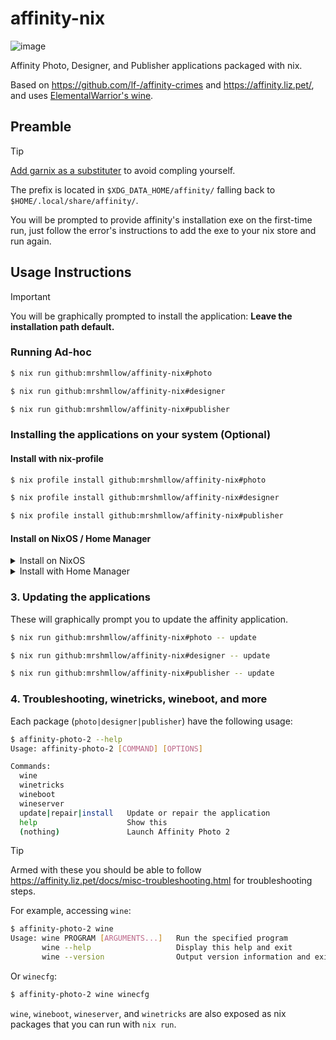 # affinity-nix

![image](https://github.com/user-attachments/assets/d81f1805-c72b-4999-909e-c5666b5e0a11)

Affinity Photo, Designer, and Publisher applications packaged with nix.

Based on https://github.com/lf-/affinity-crimes and https://affinity.liz.pet/, and uses [ElementalWarrior's wine](https://gitlab.winehq.org/ElementalWarrior/wine).

## Preamble

> [!TIP]
> [Add garnix as a substituter](https://garnix.io/docs/caching) to avoid compling yourself.

The prefix is located in `$XDG_DATA_HOME/affinity/` falling back to `$HOME/.local/share/affinity/`.

You will be prompted to provide affinity's installation exe on the first-time run, just follow the error's instructions to add the exe to your nix store and run again.

## Usage Instructions

> [!IMPORTANT]
> You will be graphically prompted to install the application: **Leave the installation path default.**

### Running Ad-hoc

```bash
$ nix run github:mrshmllow/affinity-nix#photo

$ nix run github:mrshmllow/affinity-nix#designer

$ nix run github:mrshmllow/affinity-nix#publisher
```

### Installing the applications on your system (Optional)

#### Install with nix-profile

```bash
$ nix profile install github:mrshmllow/affinity-nix#photo

$ nix profile install github:mrshmllow/affinity-nix#designer

$ nix profile install github:mrshmllow/affinity-nix#publisher
```

#### Install on NixOS / Home Manager

<details>
<summary>Install on NixOS</summary>

The following is an example. **Installing this package does not differ to installing a package from any other flake.**

```nix
{
  inputs = {
    affinity-nix.url = "github:mrshmllow/affinity-nix";
    # ...
  };

  outputs = inputs @ {
    affinity-nix,
    ...
  }: {
    nixosConfigurations.my-system = nixpkgs.lib.nixosSystem {
      system = "x86_64-linux";
      specialArgs = {inherit inputs;};
      modules = [
        # ...
        {
          environment.systemPackages = [affinity-nix.packages.x86_64-linux.photo];
        }
      ];
    };
  }
}
```

</details>

<details>
<summary>Install with Home Manager</summary>

The following is an example. **Installing this package does not differ to installing a package from any other flake.**

```nix
{
  inputs = {
    affinity-nix.url = "github:mrshmllow/affinity-nix";
    # ...
  };

  outputs = inputs @ {
    affinity-nix,
    ...
  }: {
    homeConfigurations.my-user = home-manager.lib.homeManagerConfiguration {
      pkgs = nixpkgs.legacyPackages."x86_64-linux";
      extraSpecialArgs = {inherit inputs;};
      modules = [
        # ...
        {
          home.packages = [affinity-nix.packages.x86_64-linux.photo];
        }
      ];
    };
  }
}
```

</details>

### 3. Updating the applications

These will graphically prompt you to update the affinity application.

```bash
$ nix run github:mrshmllow/affinity-nix#photo -- update

$ nix run github:mrshmllow/affinity-nix#designer -- update

$ nix run github:mrshmllow/affinity-nix#publisher -- update
```

### 4. Troubleshooting, winetricks, wineboot, and more

Each package (`photo|designer|publisher`) have the following usage:

```sh
$ affinity-photo-2 --help
Usage: affinity-photo-2 [COMMAND] [OPTIONS]

Commands:
  wine
  winetricks
  wineboot
  wineserver
  update|repair|install   Update or repair the application
  help                    Show this
  (nothing)               Launch Affinity Photo 2

```

> [!TIP]
> Armed with these you should be able to follow https://affinity.liz.pet/docs/misc-troubleshooting.html for troubleshooting steps.

For example, accessing `wine`:

```sh
$ affinity-photo-2 wine
Usage: wine PROGRAM [ARGUMENTS...]   Run the specified program
       wine --help                   Display this help and exit
       wine --version                Output version information and exit

```

Or `winecfg`:

```sh
$ affinity-photo-2 wine winecfg
```

`wine`, `wineboot`, `wineserver`, and `winetricks` are also exposed as nix packages
that you can run with `nix run`.

